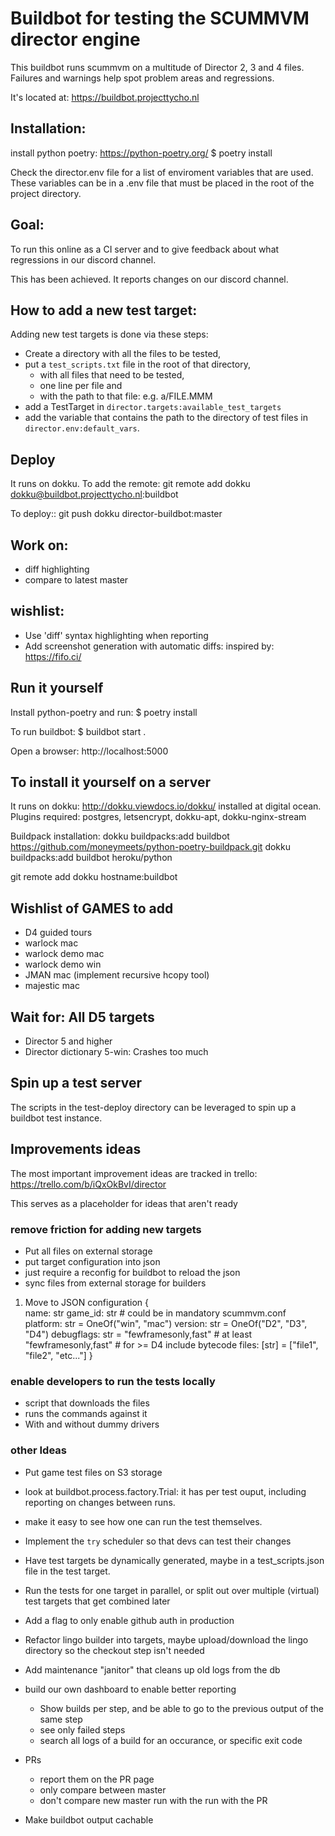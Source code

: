 # Buildbot for testing the SCUMMVM director engine

This buildbot runs scummvm on a multitude of Director 2, 3 and 4 files.
Failures and warnings help spot problem areas and regressions.

It's located at: https://buildbot.projecttycho.nl

## Installation:
install python poetry: https://python-poetry.org/
$ poetry install

Check the director.env file for a list of enviroment variables that are used.
These variables can be in a .env file that must be placed in the root of the project directory.

## Goal:
To run this online as a CI server and to give feedback about what regressions in our discord channel.

This has been achieved. It reports changes on our discord channel.

## How to add a new test target:

Adding new test targets is done via these steps:
- Create a directory with all the files to be tested,
- put a `test_scripts.txt` file in the root of that directory,
    - with all files that need to be tested,
    - one line per file and
    - with the path to that file: e.g. a/FILE.MMM
- add a TestTarget in `director.targets:available_test_targets`
- add the variable that contains the path to the directory of test files in `director.env:default_vars`.

## Deploy

It runs on dokku. To add the remote:
    git remote add dokku dokku@buildbot.projecttycho.nl:buildbot

To deploy::
    git push dokku director-buildbot:master

## Work on:
- diff highlighting
- compare to latest master

## wishlist:
- Use 'diff' syntax highlighting when reporting
- Add screenshot generation with automatic diffs: inspired by: https://fifo.ci/

## Run it yourself

Install python-poetry and run:
$ poetry install

To run buildbot:
$ buildbot start . 

Open a browser: http://localhost:5000

## To install it yourself on a server

It runs on dokku: http://dokku.viewdocs.io/dokku/
installed at digital ocean.
Plugins required: postgres, letsencrypt, dokku-apt, dokku-nginx-stream

Buildpack installation:
dokku buildpacks:add buildbot https://github.com/moneymeets/python-poetry-buildpack.git
dokku buildpacks:add buildbot heroku/python

git remote add dokku hostname:buildbot

## Wishlist of GAMES to add
- D4 guided tours
- warlock mac
- warlock demo mac
- warlock demo win
- JMAN mac (implement recursive hcopy tool)
- majestic mac

## Wait for: All D5 targets
- Director 5 and higher
- Director dictionary 5-win: Crashes too much

## Spin up a test server
The scripts in the test-deploy directory can be leveraged to 
spin up a buildbot test instance.


## Improvements ideas

The most important improvement ideas are tracked in trello:
https://trello.com/b/iQxOkBvI/director

This serves as a placeholder for ideas that aren't ready 

### remove friction for adding new targets
- Put all files on external storage
- put target configuration into json
- just require a reconfig for buildbot to reload the json
- sync files from external storage for builders

1) Move to JSON configuration 
  {  
    name: str 
    game_id: str # could be in mandatory scummvm.conf   
    platform: str = OneOf("win", "mac")
    version: str = OneOf("D2", "D3", "D4")
    debugflags: str = "fewframesonly,fast" # at least "fewframesonly,fast" # for >= D4 include bytecode
    files: [str] = ["file1", "file2", "etc..."]
  }

### enable developers to run the tests locally
- script that downloads the files
- runs the commands against it
- With and without dummy drivers

### other Ideas
- Put game test files on S3 storage
- look at buildbot.process.factory.Trial: it has per test ouput, including reporting on changes between runs.
- make it easy to see how one can run the test themselves.
- Implement the `try` scheduler so that devs can test their changes
- Have test targets be dynamically generated, maybe in a test_scripts.json file in the test target.
- Run the tests for one target in parallel, or split out over multiple (virtual) test targets that get combined later

- Add a flag to only enable github auth in production
- Refactor lingo builder into targets, maybe upload/download the lingo directory so the checkout step isn't needed
- Add maintenance "janitor" that cleans up old logs from the db
- build our own dashboard to enable better reporting
    - Show builds per step, and be able to go to the previous output of the same step
    - see only failed steps
    - search all logs of a build for an occurance, or specific exit code
- PRs
    - report them on the PR page
    - only compare between master
    - don't compare new master run with the run with the PR
- Make buildbot output cachable